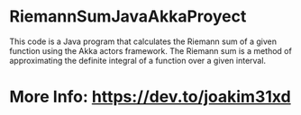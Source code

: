 # RiemannSumJavaAkkaProyect
This code is a Java program that calculates the Riemann sum of a given function using the Akka actors framework. The Riemann sum is a method of approximating the definite integral of a function over a given interval.

# More Info: https://dev.to/joakim31xd
